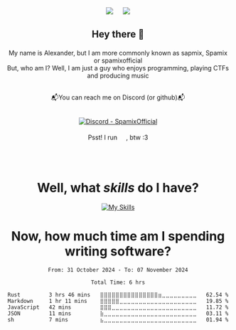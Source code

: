 <!--<h4 align="center"> This one aint as fancy as the README-WITH-STYLE!</h4>




<h1 align="center">Welcome to my profile!</h1>-->


<div align="center"> 
    <img src="https://github-readme-stats.vercel.app/api?username=SpamixOfficial&theme=moltack&show_icons=true)](https://github.com/anuraghazra/github-readme-stats"/>
    &emsp;      
    <img src="https://streak-stats.demolab.com?user=SpamixOfficial&theme=moltack&hide_border=true&date_format=%5BY%20%5DM%20j"/><!--&ring=C78E29&background=45%2C282828%2C0D5314"/>-->
</div>

<!--<h2 align="center">About Me</h2>-->
<h2 align="center">

 Hey there 👋
</h2>
<p align="center">
My name is Alexander, but I am more commonly known as sapmix, Spamix or spamixofficial
    <br>But, who am I? Well, I am just a guy who enjoys programming, playing CTFs and producing music
</p>
<div align="center">
<br>
    📬You can reach me on Discord (or github)📬
<br><br>

[![Discord - SpamixOfficial](https://img.shields.io/badge/Discord-SpamixOfficial-7289da?style=for-the-badge&logo=discord&logoColor=FFFFFF)](https://discordapp.com/users/785088537824854046)
    <br><br>Psst! I run <img height="16" width="16" src="https://cdn.simpleicons.org/archlinux/1793D1"/>, btw :3
</div>
<!--<br><br>--!>

<!--<h1 align="center">
    <img height="32" width="32" src="https://cdn.simpleicons.org/linux/white"/>My Daily Drivers
    <img height="32" width="32" src="https://cdn.simpleicons.org/linux/white"/>
</h1>
<div align="center">
    <img height=64 width=64 src="https://raw.githubusercontent.com/endeavouros-team/endeavouros-theming/master/EndeavourOS-icon.png">
    <img height="64" width="64" src="https://cdn.simpleicons.org/apple/#000000"/>
</div>
<hr>-->
<br><br>

<h1 align="center">
    <!--<img height="32" width="32" src="https://cdn.simpleicons.org/linux/white"/>-->
    Well, what <i>skills</i> do I have?
    <!--<img height="32" width="32" src="https://cdn.simpleicons.org/linux/white"/>-->
</h1>

<div align="center">

[![My Skills](https://skillicons.dev/icons?i=dart,flutter,svelte,rust,js,ts,py,gtk,mysql,linux&perline=5&theme=light)](https://skillicons.dev)
    <!--<img height="64" width="64" src="https://cdn.simpleicons.org/archlinux/1793D1"/>
    <img height="64" width="64" src="https://cdn.simpleicons.org/fedora/51A2DA"/> 
    <img height="64" width="64" src="https://cdn.simpleicons.org/linuxmint/87CF3E"/> 
    <img height="64" width="64" src="https://cdn.simpleicons.org/freebsd/#AB2B28"/>
    <img height="64" width="64" src="https://cdn.simpleicons.org/ubuntu/#E95420"/>-->
</div>

<h1 align="center">Now, how much time am I spending writing software?</h1>

<div align="center">
<!--START_SECTION:waka-->

```all_time
From: 31 October 2024 - To: 07 November 2024

Total Time: 6 hrs

Rust         3 hrs 46 mins   ⣿⣿⣿⣿⣿⣿⣿⣿⣿⣿⣿⣿⣿⣿⣿⣶⣀⣀⣀⣀⣀⣀⣀⣀⣀   62.54 %
Markdown     1 hr 11 mins    ⣿⣿⣿⣿⣿⣀⣀⣀⣀⣀⣀⣀⣀⣀⣀⣀⣀⣀⣀⣀⣀⣀⣀⣀⣀   19.85 %
JavaScript   42 mins         ⣿⣿⣿⣀⣀⣀⣀⣀⣀⣀⣀⣀⣀⣀⣀⣀⣀⣀⣀⣀⣀⣀⣀⣀⣀   11.72 %
JSON         11 mins         ⣷⣀⣀⣀⣀⣀⣀⣀⣀⣀⣀⣀⣀⣀⣀⣀⣀⣀⣀⣀⣀⣀⣀⣀⣀   03.11 %
sh           7 mins          ⣦⣀⣀⣀⣀⣀⣀⣀⣀⣀⣀⣀⣀⣀⣀⣀⣀⣀⣀⣀⣀⣀⣀⣀⣀   01.94 %
```

<!--END_SECTION:waka-->
</div>

<!--<div align="center">
<h2>And now, some pointless jokes</h2>
    <img src="https://readme-jokes.vercel.app/api" alt="Jokes Card" />
</div>-->
